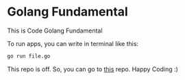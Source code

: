 # Golang Fundamental
This is Code Golang Fundamental

To run apps, you can write in terminal like this:
```markdown
go run file.go
```

This repo is off. So, you can go to <a href="https://github.com/algokelvin-373/BasicProgramming/tree/master/GoProgramming">this</a> repo.
Happy Coding :)
